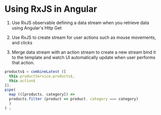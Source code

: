 # Using RxJS in Angular

1. Use RxJS observable defining a data stream when you retrieve data using Angular's Http Get
   
2. Use RxJS to create stream for user actions such as mouse movements, and clicks

3. Merge data stream with an action stream to create a new stream bind it to the template and watch UI automatically update when user performs that action.
```ts
products$ = combineLatest ([
  this.productService.products$,
  this.action$
]).
pipe(
  map (([products, category]) =>
  products.filter (product => product. category === category)
  )
) ;
```
